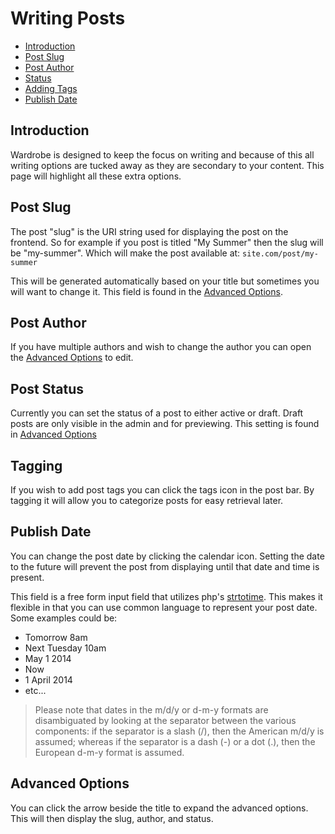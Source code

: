 # Writing Posts

- [Introduction](#introduction)
- [Post Slug](#slug)
- [Post Author](#author)
- [Status](#status)
- [Adding Tags](#tagging)
- [Publish Date](#publish-date)

<a name="introduction"></a>
## Introduction

Wardrobe is designed to keep the focus on writing and because of this all writing options are tucked away as they are secondary to your content. This page will highlight all these extra options.

<a name="slug"></a>
## Post Slug

The post "slug" is the URI string used for displaying the post on the frontend. So for example if you post is titled "My Summer" then the slug will be "my-summer". Which will make the post available at: `site.com/post/my-summer`

This will be generated automatically based on your title but sometimes you will want to change it. This field is found in the [Advanced Options](#advanced-options).

<a name="author"></a>
## Post Author

If you have multiple authors and wish to change the author you can open the [Advanced Options](#advanced-options) to edit.

<a name="status"></a>
## Post Status

Currently you can set the status of a post to either active or draft. Draft posts are only visible in the admin and for previewing. This setting is found in [Advanced Options](#advanced-options)

<a name="tagging"></a>
## Tagging

If you wish to add post tags you can click the <i class="icon-tags"></i> tags icon in the post bar. By tagging it will allow you to categorize posts for easy retrieval later.

<a name="publish-date"></a>
## Publish Date

You can change the post date by clicking the <i class="icon-calendar"></i> calendar icon. Setting the date to the future will prevent the post from displaying until that date and time is present.

This field is a free form input field that utilizes php's [strtotime](http://php.net/strtotime). This makes it flexible in that you can use common language to represent your post date. Some examples could be:

* Tomorrow 8am
* Next Tuesday 10am
* May 1 2014
* Now
* 1 April 2014
* etc...

> Please note that dates in the m/d/y or d-m-y formats are disambiguated by looking at the separator between the various components: if the separator is a slash (/), then the American m/d/y is assumed; whereas if the separator is a dash (-) or a dot (.), then the European d-m-y format is assumed.

<a name="advanced-options"></a>
## Advanced Options

You can click the arrow <i class="icon-chevron-sign-right"></i> beside the title to expand the advanced options. This will then display the slug, author, and status.
